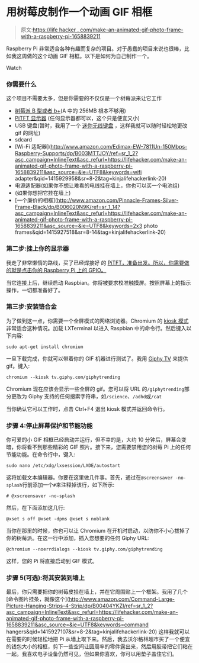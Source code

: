 # 用树莓皮制作一个动画 GIF 相框

> 原文:[https://life hacker . com/make-an-animated-gif-photo-frame-with-a-raspberry-pi-1658839211](https://lifehacker.com/make-an-animated-gif-photo-frame-with-a-raspberry-pi-1658839211)

Raspberry Pi 非常适合各种有趣而复杂的项目。对于愚蠢的项目来说也很棒，比如我这周做的这个动画 GIF 相框。以下是如何为自己制作一个。

Watch

### 你需要什么

这个项目不需要太多，但是你需要的不仅仅是一个树莓派来让它工作

*   [树莓派 B 型或者 b+](https://www.amazon.com/dp/B00LPESRUK?asc_campaign=InlineText&asc_refurl=https://lifehacker.com/make-an-animated-gif-photo-frame-with-a-raspberry-pi-1658839211&asc_source=&linkCode=ogi&psc=1&smid=AN9XFB4R34UOI&tag=kinjalifehackerlink-20&th=1)(A 中的 256MB 根本不够用)
*   [PiTFT 显示器](http://www.adafruit.com/products/1601) (任何显示器都可以，这个只是便宜又小)
*   USB 键盘(暂时，我用了一个 [迷你无线键盘](http://www.amazon.com/gp/product/B00556NMMW/ref=oh_aui_detailpage_o04_s00?asc_campaign=InlineText&asc_refurl=https://lifehacker.com/make-an-animated-gif-photo-frame-with-a-raspberry-pi-1658839211&asc_source=&ie=UTF8&psc=1&tag=kinjalifehackerlink-20) ，这样我就可以随时轻松地更改 gif 的网址)
*   sdcard
*   [Wi-Fi 适配器](http://www.amazon.com/Edimax-EW-7811Un-150Mbps-Raspberry-Supports/dp/B003MTTJOY/ref=sr_1_2?asc_campaign=InlineText&asc_refurl=https://lifehacker.com/make-an-animated-gif-photo-frame-with-a-raspberry-pi-1658839211&asc_source=&ie=UTF8&keywords=wifi adapter&qid=1415929958&sr=8-2&tag=kinjalifehackerlink-20)
*   电源适配器(如果你不想让难看的电线挂在墙上，你也可以买一个电池组)
*   (如果你想把它挂在墙上)
*   [一个廉价的相框](http://www.amazon.com/Pinnacle-Frames-Silver-Frame-Black/dp/B006020N9K/ref=sr_1_14?asc_campaign=InlineText&asc_refurl=https://lifehacker.com/make-an-animated-gif-photo-frame-with-a-raspberry-pi-1658839211&asc_source=&ie=UTF8&keywords=2x3 photo frames&qid=1415927518&sr=8-14&tag=kinjalifehackerlink-20)

### 第二步:挂上你的显示器

我走了非常懒惰的路线，买了已经焊接好 的 [PiTFT，准备出发。所以，你需要做的就是点击你的 Raspberry Pi 上的 GPIO。](http://www.adafruit.com/product/1601)

当它连接上后，继续启动 Raspbian。你将被要求校准触摸屏。按照屏幕上的指示操作，一切都准备好了。

### 第三步:安装铬合金

为了做到这一点，你需要一个全屏模式的网络浏览器。Chromium 的 [kiosk 模式](http://lifehacker.com/use-chromes-kiosk-mode-to-limit-someones-access-to-yo-1243433249) 非常适合这种情况。加载 LXTerminal 以进入 Raspbian 中的命令行。然后键入以下内容:

```
sudo apt-get install chromium
```

一旦下载完成，你就可以带着你的 GIF 机器进行测试了。我用 [Giphy TV](http://giphy.com/giphytv) 来提供 gif。键入:

```
chromium --kiosk tv.giphy.com/giphytrending
```

Chromium 现在应该会显示一些全屏的 gif。您可以将 URL 的`/giphytrending`部分更改为 Giphy 支持的任何搜索字符串，如`/science`、`/adhd`或`/cat`

当你确认它可以工作时，点击 Ctrl+F4 退出 kiosk 模式并返回命令行。

### 步骤 4:停止屏幕保护和节能功能

你可爱的小 GIF 相框已经启动并运行，但不幸的是，大约 10 分钟后，屏幕会变暗，你将看不到那些精彩的 GIF 照片。接下来，您需要禁用您的树莓 Pi 上的任何节能功能。在命令行中，键入:

```
sudo nano /etc/xdg/lxsession/LXDE/autostart 
```

这将加载文本编辑器。你要在这里做几件事。首先，通过在`@screensaver -no-splash`行前添加一个`#`来注释掉该行，如下所示:

```
# @xscreensaver -no-splash 
```

然后，在下面添加这几行:

```
@xset s off @xset -dpms @xset s noblank 
```

当你在那里的时候，你也可以让 Chromium 在开机时启动，以防你不小心拔掉了你的树莓派。在这一行中添加，插入您想要的任何 Giphy URL:

```
@chromium --noerrdialogs --kiosk tv.giphy.com/giphytrending 
```

这样，您的 Pi 将直接启动到 GIF 模式。

### **步骤 5(可选):将其安装到墙上**

最后，你只需要把你的树莓皮挂在墙上，并在它周围贴上一个框架。我用了几个 [命令图片挂条，就像这个](http://www.amazon.com/Command-Large-Picture-Hanging-Strips-4-Strip/dp/B00404YKZI/ref=sr_1_2?asc_campaign=InlineText&asc_refurl=https://lifehacker.com/make-an-animated-gif-photo-frame-with-a-raspberry-pi-1658839211&asc_source=&ie=UTF8&keywords=command hangers&qid=1415927107&sr=8-2&tag=kinjalifehackerlink-20) 这样我就可以在需要的时候轻松地把 Pi 从墙上取下来。然后，我去沃尔格林超市买了一个便宜的钱包大小的相框，剪下一些空间让圆周率的零件露出来，然后用胶带把它们粘在一起。我喜欢电子设备仍然可见，但如果你喜欢，你可以用垫子盖住它们。